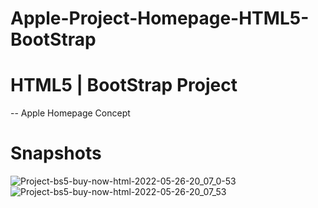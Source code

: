 # Apple-Project-Homepage-HTML5-BootStrap

# HTML5 | BootStrap Project
-- Apple Homepage Concept

# Snapshots

![Project-bs5-buy-now-html-2022-05-26-20_07_0-53](https://user-images.githubusercontent.com/118915848/221396030-08547949-8f25-4b29-b469-ac8d111774d4.png)
![Project-bs5-buy-now-html-2022-05-26-20_07_53](https://user-images.githubusercontent.com/118915848/221396033-b2f859a8-547c-4703-a002-06c5ccea1abc.png)
